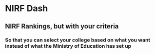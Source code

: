 # NIRF Dash
## NIRF Rankings, but with your criteria
### So that you can select your college based on what you want instead of what the Ministry of Education has set up
